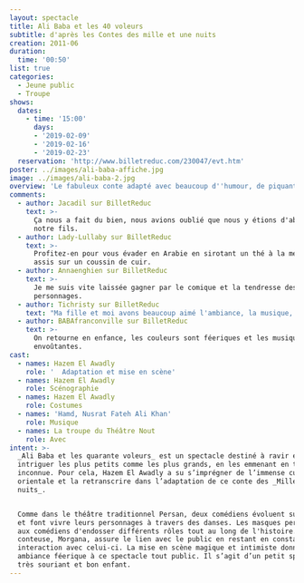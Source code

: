 ```yaml
---
layout: spectacle
title: Ali Baba et les 40 voleurs
subtitle: d'après les Contes des mille et une nuits
creation: 2011-06
duration:
  time: '00:50'
list: true
categories:
  - Jeune public
  - Troupe
shows:
  dates:
    - time: '15:00'
      days:
      - '2019-02-09'
      - '2019-02-16'
      - '2019-02-23'
  reservation: 'http://www.billetreduc.com/230047/evt.htm'
poster: ../images/ali-baba-affiche.jpg
image: ../images/ali-baba-2.jpg
overview: 'Le fabuleux conte adapté avec beaucoup d''humour, de piquant et de surprises.'
comments:
  - author: Jacadil sur BilletReduc
    text: >-
      Ça nous a fait du bien, nous avions oublié que nous y étions d'abord pour
      notre fils.
  - author: Lady-Lullaby sur BilletReduc
    text: >-
      Profitez-en pour vous évader en Arabie en sirotant un thé à la menthe
      assis sur un coussin de cuir.
  - author: Annaenghien sur BilletReduc
    text: >-
      Je me suis vite laissée gagner par le comique et la tendresse des
      personnages.
  - author: Tichristy sur BilletReduc
    text: "Ma fille et moi avons beaucoup aimé l'ambiance, la musique, la mise en scène et l'interprétation géniale de ce conte\_!!"
  - author: BABAfranconville sur BilletReduc
    text: >-
      On retourne en enfance, les couleurs sont féeriques et les musiques
      envoûtantes.
cast:
  - names: Hazem El Awadly
    role: '  Adaptation et mise en scène'
  - names: Hazem El Awadly
    role: Scénographie
  - names: Hazem El Awadly
    role: Costumes
  - names: 'Hamd, Nusrat Fateh Ali Khan'
    role: Musique
  - names: La troupe du Théâtre Nout
    role: Avec
intent: >-
  _Ali Baba et les quarante voleurs_ est un spectacle destiné à ravir et à
  intriguer les plus petits comme les plus grands, en les emmenant en terre
  inconnue. Pour cela, Hazem El Awadly a su s’imprégner de l’immense culture
  orientale et la retranscrire dans l’adaptation de ce conte des _Mille et une
  nuits_.


  Comme dans le théâtre traditionnel Persan, deux comédiens évoluent sur scène
  et font vivre leurs personnages à travers des danses. Les masques permettent
  aux comédiens d'endosser différents rôles tout au long de l'histoire. Une
  conteuse, Morgana, assure le lien avec le public en restant en constante
  interaction avec celui-ci. La mise en scène magique et intimiste donne une
  ambiance féerique à ce spectacle tout public. Il s’agit d’un petit spectacle
  très souriant et bon enfant.
---
```

